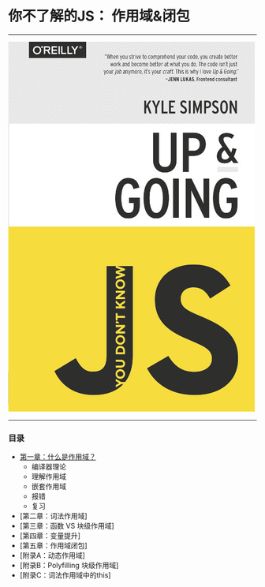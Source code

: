 # 你不了解的JS： 作用域&闭包

---

![](/assets/cover1.jpg)

---
### 目录
* [第一章：什么是作用域？](ch1.md)
    * 编译器理论
    * 理解作用域
    * 嵌套作用域
    * 报错
    * 复习
* [第二章：词法作用域]
* [第三章：函数 VS 块级作用域]
* [第四章：变量提升]
* [第五章：作用域闭包]
* [附录A：动态作用域]
* [附录B：Polyfilling 块级作用域]
* [附录C：词法作用域中的this]